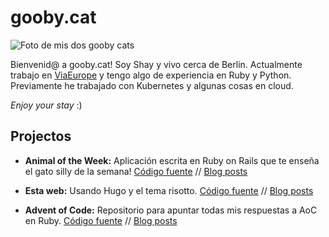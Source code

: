 # gooby.cat

![Foto de mis dos gooby cats](/goobycats.jpg)

Bienvenid@ a gooby.cat! Soy Shay y vivo cerca de Berlin. Actualmente trabajo en [ViaEurope](https://github.com/viaeurope) y tengo algo de experiencia en Ruby y Python. Previamente he trabajado con Kubernetes y algunas cosas en cloud.

_Enjoy your stay_ :)

## Projectos

* **Animal of the Week:** Aplicación escrita en Ruby on Rails que te enseña el gato silly de la semana! [Código fuente](https://github.com/9c23a5/animal-otw) // [Blog posts]()

* **Esta web:** Usando Hugo y el tema risotto. [Código fuente](https://github.com/9c23a5/gooby-cat) // [Blog posts]()

* **Advent of Code:** Repositorio para apuntar todas mis respuestas a AoC en Ruby. [Código fuente](https://github.com/9c23a5/advent-of-code) // [Blog posts]()
